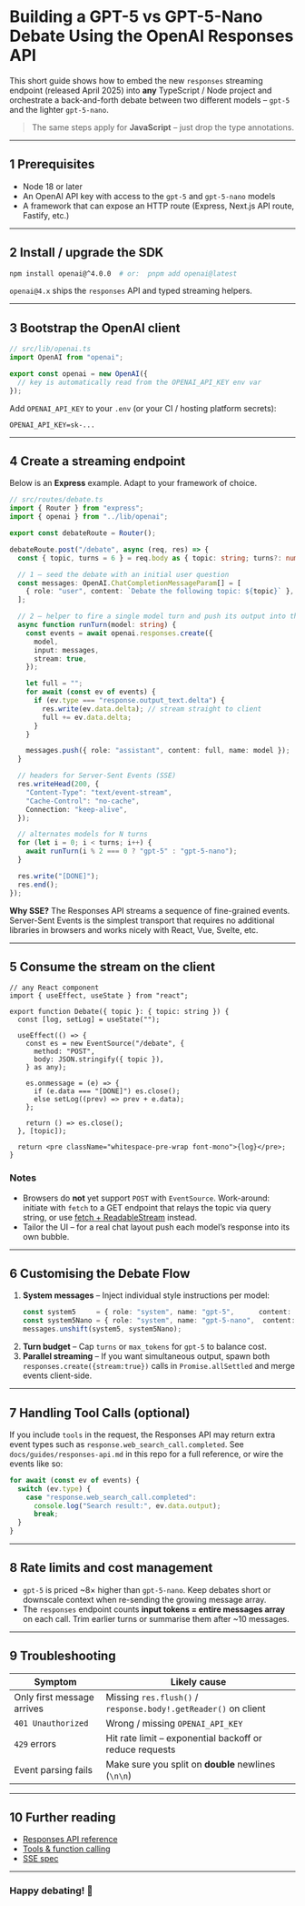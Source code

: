 # Building a GPT-5 vs GPT-5-Nano Debate Using the OpenAI **Responses** API

This short guide shows how to embed the new `responses` streaming endpoint (released April 2025) into **any** TypeScript / Node project and orchestrate a back-and-forth debate between two different models – `gpt-5` and the lighter `gpt-5-nano`.

> The same steps apply for **JavaScript** – just drop the type annotations.

---

## 1  Prerequisites

- Node 18 or later
- An OpenAI API key with access to the `gpt-5` and `gpt-5-nano` models
- A framework that can expose an HTTP route (Express, Next.js API route, Fastify, etc.)

---

## 2  Install / upgrade the SDK

```bash
npm install openai@^4.0.0  # or:  pnpm add openai@latest
```

`openai@4.x` ships the `responses` API and typed streaming helpers.

---

## 3  Bootstrap the OpenAI client

```ts
// src/lib/openai.ts
import OpenAI from "openai";

export const openai = new OpenAI({
  // key is automatically read from the OPENAI_API_KEY env var
});
```

Add `OPENAI_API_KEY` to your `.env` (or your CI / hosting platform secrets):

```env
OPENAI_API_KEY=sk-...
```

---

## 4  Create a streaming endpoint

Below is an **Express** example.  Adapt to your framework of choice.

```ts
// src/routes/debate.ts
import { Router } from "express";
import { openai } from "../lib/openai";

export const debateRoute = Router();

debateRoute.post("/debate", async (req, res) => {
  const { topic, turns = 6 } = req.body as { topic: string; turns?: number };

  // 1 – seed the debate with an initial user question
  const messages: OpenAI.ChatCompletionMessageParam[] = [
    { role: "user", content: `Debate the following topic: ${topic}` },
  ];

  // 2 – helper to fire a single model turn and push its output into the array
  async function runTurn(model: string) {
    const events = await openai.responses.create({
      model,
      input: messages,
      stream: true,
    });

    let full = "";
    for await (const ev of events) {
      if (ev.type === "response.output_text.delta") {
        res.write(ev.data.delta); // stream straight to client
        full += ev.data.delta;
      }
    }

    messages.push({ role: "assistant", content: full, name: model });
  }

  // headers for Server-Sent Events (SSE)
  res.writeHead(200, {
    "Content-Type": "text/event-stream",
    "Cache-Control": "no-cache",
    Connection: "keep-alive",
  });

  // alternates models for N turns
  for (let i = 0; i < turns; i++) {
    await runTurn(i % 2 === 0 ? "gpt-5" : "gpt-5-nano");
  }

  res.write("[DONE]");
  res.end();
});
```

**Why SSE?**  The Responses API streams a sequence of fine-grained events.  Server-Sent Events is the simplest transport that requires no additional libraries in browsers and works nicely with React, Vue, Svelte, etc.

---

## 5  Consume the stream on the client

```tsx
// any React component
import { useEffect, useState } from "react";

export function Debate({ topic }: { topic: string }) {
  const [log, setLog] = useState("");

  useEffect(() => {
    const es = new EventSource("/debate", {
      method: "POST",
      body: JSON.stringify({ topic }),
    } as any);

    es.onmessage = (e) => {
      if (e.data === "[DONE]") es.close();
      else setLog((prev) => prev + e.data);
    };

    return () => es.close();
  }, [topic]);

  return <pre className="whitespace-pre-wrap font-mono">{log}</pre>;
}
```

### Notes

- Browsers do **not** yet support `POST` with `EventSource`.  Work-around: initiate with `fetch` to a GET endpoint that relays the topic via query string, or use [fetch + ReadableStream](https://developer.mozilla.org/en-US/docs/Web/API/ReadableStream) instead.
- Tailor the UI – for a real chat layout push each model’s response into its own bubble.

---

## 6  Customising the Debate Flow

1. **System messages** – Inject individual style instructions per model:
   ```ts
   const system5     = { role: "system", name: "gpt-5",      content: "You are an eloquent expert debater." };
   const system5Nano = { role: "system", name: "gpt-5-nano",  content: "You are concise and pragmatic." };
   messages.unshift(system5, system5Nano);
   ```
2. **Turn budget** – Cap `turns` or `max_tokens` for `gpt-5` to balance cost.
3. **Parallel streaming** – If you want simultaneous output, spawn both `responses.create({stream:true})` calls in `Promise.allSettled` and merge events client-side.

---

## 7  Handling Tool Calls (optional)

If you include `tools` in the request, the Responses API may return extra event types such as `response.web_search_call.completed`.  See `docs/guides/responses-api.md` in this repo for a full reference, or wire the events like so:

```ts
for await (const ev of events) {
  switch (ev.type) {
    case "response.web_search_call.completed":
      console.log("Search result:", ev.data.output);
      break;
  }
}
```

---

## 8  Rate limits and cost management

- `gpt-5` is priced ~8× higher than `gpt-5-nano`.  Keep debates short or downscale context when re-sending the growing message array.
- The `responses` endpoint counts **input tokens = entire messages array** on each call.  Trim earlier turns or summarise them after ~10 messages.

---

## 9  Troubleshooting

| Symptom | Likely cause |
|---------|--------------|
| Only first message arrives | Missing `res.flush()` / `response.body!.getReader()` on client |
| `401 Unauthorized` | Wrong / missing `OPENAI_API_KEY` |
| `429` errors | Hit rate limit – exponential backoff or reduce requests |
| Event parsing fails | Make sure you split on **double** newlines (`\n\n`) |

---

## 10  Further reading

- [Responses API reference](https://platform.openai.com/docs/api-reference/responses)
- [Tools & function calling](https://platform.openai.com/docs/guides/tools)
- [SSE spec](https://html.spec.whatwg.org/multipage/server-sent-events.html)

---

### Happy debating! 🙌
